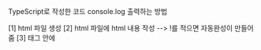 TypeScript로 작성한 코드 console.log 출력하는 방법

[1] html 파일 생성
[2] html 파일에 html 내용 작성 --> !를 적으면 자동완성이 만들어줌
[3] <body></body> 태그 안에 <script> 태그 작성
[4] script 태그의 src속성 안에 js파일 작성 : <script src="js파일">
[5] html을 크롬으로 열거나 서버를 띄워서 확인

===> html을 크롬에 옮긴다음, 개발자모드(F12)를 켜면 console에 데이터가 출력되어있음을 확인할 수 있다.